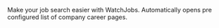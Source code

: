 Make your job search easier with WatchJobs. 
Automatically opens pre configured list of company career pages.
